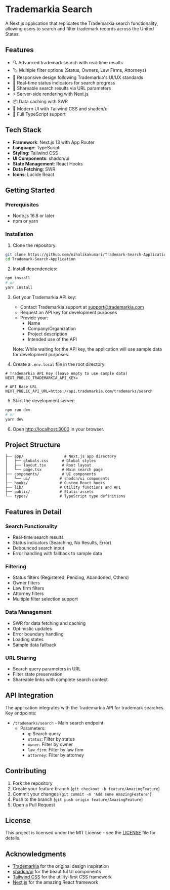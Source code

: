 # Trademarkia Search

A Next.js application that replicates the Trademarkia search functionality, allowing users to search and filter trademark records across the United States.

## Features

- 🔍 Advanced trademark search with real-time results
- 🏷️ Multiple filter options (Status, Owners, Law Firms, Attorneys)
- 📱 Responsive design following Trademarkia's UI/UX standards
- 🔄 Real-time status indicators for search progress
- 🔗 Shareable search results via URL parameters
- ⚡ Server-side rendering with Next.js
- 📦 Data caching with SWR
- 🎨 Modern UI with Tailwind CSS and shadcn/ui
- 📝 Full TypeScript support

## Tech Stack

- **Framework**: Next.js 13 with App Router
- **Language**: TypeScript
- **Styling**: Tailwind CSS
- **UI Components**: shadcn/ui
- **State Management**: React Hooks
- **Data Fetching**: SWR
- **Icons**: Lucide React

## Getting Started

### Prerequisites

- Node.js 16.8 or later
- npm or yarn

### Installation

1. Clone the repository:
```bash
git clone https://github.com/nihalikakumari/Trademark-Search-Application.git
cd Trademark-Search-Application
```

2. Install dependencies:
```bash
npm install
# or
yarn install
```

3. Get your Trademarkia API key:
   - Contact Trademarkia support at support@trademarkia.com
   - Request an API key for development purposes
   - Provide your:
     - Name
     - Company/Organization
     - Project description
     - Intended use of the API
   
   Note: While waiting for the API key, the application will use sample data for development purposes.

4. Create a `.env.local` file in the root directory:
```env
# Trademarkia API Key (leave empty to use sample data)
NEXT_PUBLIC_TRADEMARKIA_API_KEY=

# API Base URL
NEXT_PUBLIC_API_URL=https://api.trademarkia.com/trademarks/search
```

5. Start the development server:
```bash
npm run dev
# or
yarn dev
```

6. Open [http://localhost:3000](http://localhost:3000) in your browser.

## Project Structure

```
├── app/                  # Next.js app directory
│   ├── globals.css      # Global styles
│   ├── layout.tsx       # Root layout
│   └── page.tsx         # Main search page
├── components/          # UI components
│   └── ui/             # shadcn/ui components
├── hooks/              # Custom React hooks
├── lib/                # Utility functions and API
├── public/             # Static assets
└── types/              # TypeScript type definitions
```

## Features in Detail

### Search Functionality
- Real-time search results
- Status indicators (Searching, No Results, Error)
- Debounced search input
- Error handling with fallback to sample data

### Filtering
- Status filters (Registered, Pending, Abandoned, Others)
- Owner filters
- Law firm filters
- Attorney filters
- Multiple filter selection support

### Data Management
- SWR for data fetching and caching
- Optimistic updates
- Error boundary handling
- Loading states
- Sample data fallback

### URL Sharing
- Search query parameters in URL
- Filter state preservation
- Shareable links with complete search context

## API Integration

The application integrates with the Trademarkia API for trademark searches. Key endpoints:

- `/trademarks/search` - Main search endpoint
  - Parameters:
    - `q`: Search query
    - `status`: Filter by status
    - `owner`: Filter by owner
    - `law_firm`: Filter by law firm
    - `attorney`: Filter by attorney

## Contributing

1. Fork the repository
2. Create your feature branch (`git checkout -b feature/AmazingFeature`)
3. Commit your changes (`git commit -m 'Add some AmazingFeature'`)
4. Push to the branch (`git push origin feature/AmazingFeature`)
5. Open a Pull Request

## License

This project is licensed under the MIT License - see the [LICENSE](LICENSE) file for details.

## Acknowledgments

- [Trademarkia](https://www.trademarkia.com/) for the original design inspiration
- [shadcn/ui](https://ui.shadcn.com/) for the beautiful UI components
- [Tailwind CSS](https://tailwindcss.com/) for the utility-first CSS framework
- [Next.js](https://nextjs.org/) for the amazing React framework
